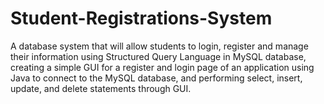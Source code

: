# Student-Registrations-System
A database system that will allow students to login, register and manage their information using Structured Query Language in MySQL database, creating a simple GUI for a register and login page of an application using Java to connect to the MySQL database, and performing select, insert, update, and delete statements through GUI.
